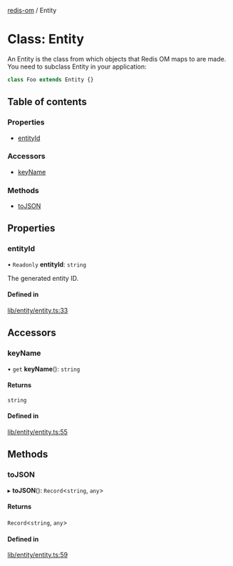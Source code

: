 [redis-om](../README.md) / Entity

# Class: Entity

An Entity is the class from which objects that Redis OM maps to are made. You need
to subclass Entity in your application:

```typescript
class Foo extends Entity {}
```

## Table of contents

### Properties

- [entityId](Entity.md#entityid)

### Accessors

- [keyName](Entity.md#keyname)

### Methods

- [toJSON](Entity.md#tojson)

## Properties

### entityId

• `Readonly` **entityId**: `string`

The generated entity ID.

#### Defined in

[lib/entity/entity.ts:33](https://github.com/redis/redis-om-node/blob/39d7998/lib/entity/entity.ts#L33)

## Accessors

### keyName

• `get` **keyName**(): `string`

#### Returns

`string`

#### Defined in

[lib/entity/entity.ts:55](https://github.com/redis/redis-om-node/blob/39d7998/lib/entity/entity.ts#L55)

## Methods

### toJSON

▸ **toJSON**(): `Record`<`string`, `any`\>

#### Returns

`Record`<`string`, `any`\>

#### Defined in

[lib/entity/entity.ts:59](https://github.com/redis/redis-om-node/blob/39d7998/lib/entity/entity.ts#L59)
